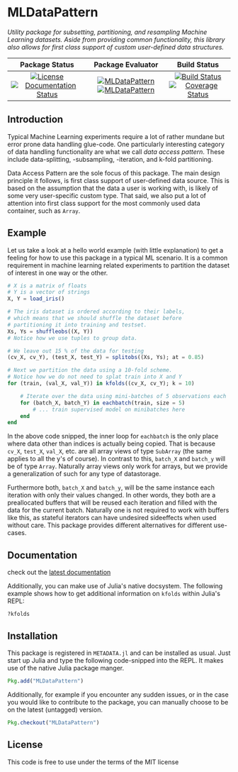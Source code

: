 # MLDataPattern

*Utility package for subsetting, partitioning, and resampling
Machine Learning datasets. Aside from providing common
functionality, this library also allows for first class support
of custom user-defined data structures.*

| **Package Status** | **Package Evaluator** | **Build Status**  |
|:------------------:|:---------------------:|:-----------------:|
| [![License](http://img.shields.io/badge/license-MIT-brightgreen.svg?style=flat)](LICENSE.md) [![Documentation Status](https://img.shields.io/badge/docs-latest-blue.svg?style=flat)](http://mldatapatternjl.readthedocs.io/en/latest/?badge=latest) | [![MLDataPattern](http://pkg.julialang.org/badges/MLDataPattern_0.5.svg)](http://pkg.julialang.org/?pkg=MLDataPattern) [![MLDataPattern](http://pkg.julialang.org/badges/MLDataPattern_0.6.svg)](http://pkg.julialang.org/?pkg=MLDataPattern) | [![Build Status](https://travis-ci.org/JuliaML/MLDataPattern.jl.svg?branch=master)](https://travis-ci.org/JuliaML/MLDataPattern.jl) [![Coverage Status](https://coveralls.io/repos/github/JuliaML/MLDataPattern.jl/badge.svg?branch=master)](https://coveralls.io/github/JuliaML/MLDataPattern.jl?branch=master) |

## Introduction

Typical Machine Learning experiments require a lot of rather
mundane but error prone data handling glue-code. One particularly
interesting category of data handling functionality are what we
call *data access pattern*. These include data-splitting,
-subsampling, -iteration, and k-fold partitioning.

Data Access Pattern are the sole focus of this package. The main
design principle it follows, is first class support of
user-defined data source. This is based on the assumption that
the data a user is working with, is likely of some very
user-specific custom type. That said, we also put a lot of
attention into first class support for the most commonly used
data container, such as ``Array``.

## Example

Let us take a look at a hello world example (with little
explanation) to get a feeling for how to use this package in a
typical ML scenario. It is a common requirement in machine
learning related experiments to partition the dataset of interest
in one way or the other.

```julia
# X is a matrix of floats
# Y is a vector of strings
X, Y = load_iris()

# The iris dataset is ordered according to their labels,
# which means that we should shuffle the dataset before
# partitioning it into training and testset.
Xs, Ys = shuffleobs((X, Y))
# Notice how we use tuples to group data.

# We leave out 15 % of the data for testing
(cv_X, cv_Y), (test_X, test_Y) = splitobs((Xs, Ys); at = 0.85)

# Next we partition the data using a 10-fold scheme.
# Notice how we do not need to splat train into X and Y
for (train, (val_X, val_Y)) in kfolds((cv_X, cv_Y); k = 10)

    # Iterate over the data using mini-batches of 5 observations each
    for (batch_X, batch_Y) in eachbatch(train, size = 5)
        # ... train supervised model on minibatches here
    end
end
```

In the above code snipped, the inner loop for `eachbatch` is the
only place where data other than indices is actually being
copied.  That is because `cv_X`, `test_X`, `val_X`, etc. are all
array views of type `SubArray` (the same applies to all the y's
of course).  In contrast to this, `batch_X` and `batch_y` will be
of type `Array`. Naturally array views only work for arrays, but
we provide a generalization of such for any type of datastorage.

Furthermore both, `batch_X` and `batch_y`, will be the same
instance each iteration with only their values changed. In other
words, they both are a preallocated buffers that will be reused
each iteration and filled with the data for the current batch.
Naturally one is not required to work with buffers like this, as
stateful iterators can have undesired sideeffects when used
without care. This package provides different alternatives for
different use-cases.

## Documentation

check out the [latest documentation](http://mldatapattern.readthedocs.io/en/latest/)

Additionally, you can make use of Julia's native docsystem. The
following example shows how to get additional information on
`kfolds` within Julia's REPL:

```
?kfolds
```

## Installation

This package is registered in `METADATA.jl` and can be installed
as usual. Just start up Julia and type the following code-snipped
into the REPL. It makes use of the native Julia package manger.

```julia
Pkg.add("MLDataPattern")
```

Additionally, for example if you encounter any sudden issues, or
in the case you would like to contribute to the package, you can
manually choose to be on the latest (untagged) version.

```Julia
Pkg.checkout("MLDataPattern")
```

## License

This code is free to use under the terms of the MIT license
